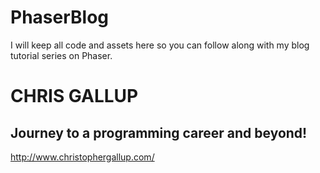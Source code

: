 # PhaserBlog
I will keep all code and assets here so you can follow along with my blog tutorial series on Phaser.
# CHRIS GALLUP
## Journey to a programming career and beyond!
http://www.christophergallup.com/
